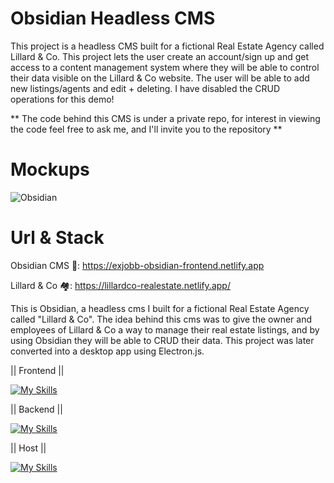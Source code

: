 # Obsidian Headless CMS 

This project is a headless CMS built for a fictional Real Estate Agency called Lillard &amp; Co. This project lets the user create an account/sign up and get access to a content management system where they will be able to control their data visible on the Lillard &amp; Co website. The user will be able to add new listings/agents and edit + deleting. I have disabled the CRUD operations for this demo!

** The code behind this CMS is under a private repo, for interest in viewing the code feel free to ask me, and I'll invite you to the repository **


# Mockups

![Obsidian](https://github.com/user-attachments/assets/98cd38b5-d985-4eb4-851b-ccd9a3964216)


# Url & Stack

Obsidian CMS 🔗: https://exjobb-obsidian-frontend.netlify.app

Lillard & Co 🏘️: https://lillardco-realestate.netlify.app/

This is Obsidian, a headless cms I built for a fictional Real Estate Agency called "Lillard & Co". The idea behind this cms was to give the owner and employees of Lillard & Co a way to manage their real estate listings, and by using Obsidian they will be able to CRUD their data. This project was later converted into a desktop app using Electron.js.


|| Frontend ||

[![My Skills](https://skillicons.dev/icons?i=react,ts,tailwindcss,electron,jest,vscode)](https://skillicons.dev)

|| Backend ||

[![My Skills](https://skillicons.dev/icons?i=js,nodejs,express,supabase)](https://skillicons.dev)

|| Host ||

[![My Skills](https://skillicons.dev/icons?i=netlify)](https://skillicons.dev)

